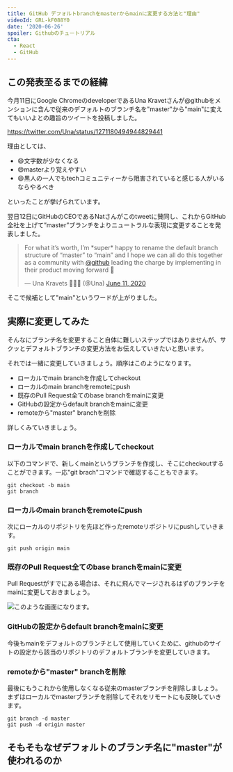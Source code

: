 ```yaml
---
title: GitHub デフォルトbranchをmasterからmainに変更する方法と"理由"
videoId: GRL-kF088Y0
date: '2020-06-26'
spoiler: Githubのチュートリアル
cta:
  - React
  - GitHub
---
```


## この発表至るまでの経緯

今月11日にGoogle ChromeのdeveloperであるUna Kravetさんが@githubをメンションに含んで従来のデフォルトのブランチ名を"master"から"main"に変えてもいいよとの趣旨のツイートを投稿しました。

https://twitter.com/Una/status/1271180494944829441

理由としては、

* 😄文字数が少なくなる
* 😄masterより覚えやすい
* 😄黒人の一人でもtechコミュニティーから阻害されていると感じる人がいるならやるべき

といったことが挙げられています。

翌日12日にGitHubのCEOであるNatさんがこのtweetに賛同し、これからGitHub全社を上げて”master”ブランチをよりニュートラルな表現に変更することを発表しました。

<blockquote class="twitter-tweet"><p lang="en" dir="ltr">For what it’s worth, I’m *super* happy to rename the default branch structure of “master” to “main” and I hope we can all do this together as a community with <a href="https://twitter.com/github?ref_src=twsrc%5Etfw">@github</a> leading the charge by implementing in their product moving forward 🙂</p>&mdash; Una Kravets 👩🏻‍💻 (@Una) <a href="https://twitter.com/Una/status/1271180494944829441?ref_src=twsrc%5Etfw">June 11, 2020</a></blockquote> <script async src="https://platform.twitter.com/widgets.js" charset="utf-8"></script>

そこで候補として"main"というワードが上がりました。

## 実際に変更してみた

そんなにブランチ名を変更すること自体に難しいステップではありませんが、サクッとデフォルトブランチの変更方法をお伝えしていきたいと思います。

それでは一緒に変更していきましょう。順序はこのようになります。

* ローカルでmain branchを作成してcheckout
* ローカルのmain branchをremoteにpush
* 既存のPull Request全てのbase branchをmainに変更
* GitHubの設定からdefault branchをmainに変更
* remoteから"master" branchを削除

詳しくみていきましょう。

### ローカルでmain branchを作成してcheckout

以下のコマンドで、新しくmainというブランチを作成し、そこにcheckoutすることができます。一応"git brach"コマンドで確認することもできます。

```console
git checkout -b main
git branch
```

### ローカルのmain branchをremoteにpush

次にローカルのリポジトリを先ほど作ったremoteリポジトリにpushしていきます。

```console
git push origin main
```

### 既存のPull Request全てのbase branchをmainに変更

Pull Requestがすでにある場合は、それに飛んでマージされるはずのブランチをmainに変更しておきましょう。

![このような画面になります。](./picture1.png)

### GitHubの設定からdefault branchをmainに変更

今後もmainをデフォルトのブランチとして使用していくために、githubのサイトの設定から該当のリポジトリのデフォルトブランチを変更していきます。

### remoteから"master" branchを削除

最後にもうこれから使用しなくなる従来のmasterブランチを削除しましょう。まずはローカルでmasterブランチを削除してそれをリモートにも反映していきます。

```console
git branch -d master
git push -d origin master
```

## そもそもなぜデフォルトのブランチ名に"master"が使われるのか

